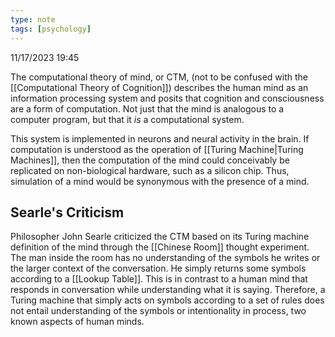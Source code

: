 ```yaml
---
type: note
tags: [psychology]
---
```

11/17/2023 19:45

  

The computational theory of mind, or CTM, (not to be confused with the [[Computational Theory of Cognition]]) describes the human mind as an information processing system and posits that cognition and consciousness are a form of computation. Not just that the mind is analogous to a computer program, but that it *is* a computational system. 

This system is implemented in neurons and neural activity in the brain. If computation is understood as the operation of [[Turing Machine|Turing Machines]], then the computation of the mind could conceivably be replicated on non-biological hardware, such as a silicon chip. Thus, simulation of a mind would be synonymous with the presence of a mind.

## Searle's Criticism
Philosopher John Searle criticized the CTM based on its Turing machine definition of the mind through the [[Chinese Room]] thought experiment. The man inside the room has no understanding of the symbols he writes or the larger context of the conversation. He simply returns some symbols according to a [[Lookup Table]]. This is in contrast to a human mind that responds in conversation while understanding what it is saying. Therefore, a Turing machine that simply acts on symbols according to a set of rules does not entail understanding of the symbols or intentionality in process, two known aspects of human minds.